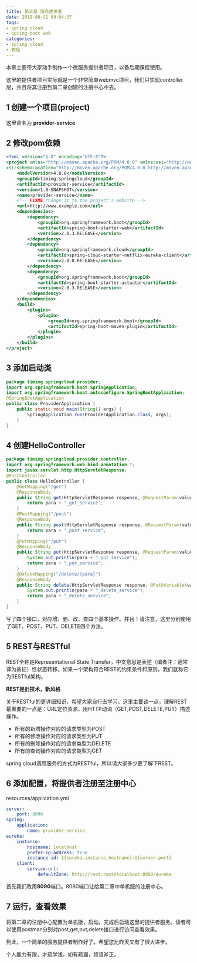 ```yaml
---
title: 第三章 服务提供者
date: 2019-08-31 09:04:37
tags: 
- spring cloud
- spring boot web
categories:
- spring cloud
- 教程
---
```

本章主要带大家动手制作一个微服务提供者项目，以备后期课程使用。

这里的提供者项目实际就是一个非常简单webmvc项目，我们只实现controller层，并且将其注册到第二章创建的注册中心中去。

## 1 创建一个项目(project)
这里命名为 **provider-service**
## 2 修改pom依赖
``` xml
<?xml version="1.0" encoding="UTF-8"?>
<project xmlns="http://maven.apache.org/POM/4.0.0" xmlns:xsi="http://www.w3.org/2001/XMLSchema-instance"
xsi:schemaLocation="http://maven.apache.org/POM/4.0.0 http://maven.apache.org/xsd/maven-4.0.0.xsd">
    <modelVersion>4.0.0</modelVersion>
    <groupId>timimg.springcloud</groupId>
    <artifactId>provider-service</artifactId>
    <version>1.0-SNAPSHOT</version>
    <name>provider-service</name>
    <!-- FIXME change it to the project's website -->
    <url>http://www.example.com</url>
    <dependencies>
        <dependency>
            <groupId>org.springframework.boot</groupId>
            <artifactId>spring-boot-starter-web</artifactId>
            <version>2.0.3.RELEASE</version>
        </dependency>
        <dependency>
            <groupId>org.springframework.cloud</groupId>
            <artifactId>spring-cloud-starter-netflix-eureka-client</artifactId>
            <version>2.0.0.RELEASE</version>
        </dependency>
        <dependency>
            <groupId>org.springframework.boot</groupId>
            <artifactId>spring-boot-starter-actuator</artifactId>
            <version>2.0.3.RELEASE</version>
        </dependency>
    </dependencies>
    <build>
        <plugins>
            <plugin>
                <groupId>org.springframework.boot</groupId>
                <artifactId>spring-boot-maven-plugin</artifactId>
            </plugin>
        </plugins>
    </build>
</project>
```
## 3 添加启动类
``` java
package timimg.springcloud.provider;
import org.springframework.boot.SpringApplication;
import org.springframework.boot.autoconfigure.SpringBootApplication;
@SpringBootApplication
public class ProviderApplication {
    public static void main(String[] args) {
        SpringApplication.run(ProviderApplication.class, args);
    }
}
```

## 4 创建HelloController
``` java
package timimg.springcloud.provider.controller;
import org.springframework.web.bind.annotation.*;
import javax.servlet.http.HttpServletResponse;
@RestController
public class HelloController {
    @GetMapping("/get")
    @ResponseBody
    public String get(HttpServletResponse response, @RequestParam(value = "para") String para) {
        return para + "_get_service";
    }
    @PostMapping("/post")
    @ResponseBody
    public String post(HttpServletResponse response, @RequestParam(value = "para") String para) {
        return para + "_post_service";
    }
    @PutMapping("/put")
    @ResponseBody
    public String put(HttpServletResponse response, @RequestParam(value = "para") String para) {
        System.out.println(para + "_put_service");
        return para + "_put_service";
    }
    @DeleteMapping("/delete/{para}")
    @ResponseBody
    public String delete(HttpServletResponse response, @PathVariable(value = "para") String para) {
        System.out.println(para + "_delete_service");
        return para + "_delete_service";
    }
}
```
写了四个接口，对应增、删、改、查四个基本操作。并且！请注意，这里分别使用了GET、POST、PUT、DELETE四个方法。

## 5 REST与RESTful

REST全称是Representational State Transfer，中文意思是表述（编者注：通常译为表征）性状态转移。如果一个架构符合REST的约束条件和原则，我们就称它为RESTful架构。

**REST是旧技术，新风格**

关于RESTful的更详细知识，希望大家自行去学习。这里主要谈一点，理解REST最重要的一点是：URL定位资源，用HTTP动词（GET,POST,DELETE,PUT）描述操作。

- 所有的新增操作对应的请求类型为POST
- 所有的修改操作对应的请求类型为PUT
- 所有的删除操作对应的请求类型为DELETE
- 所有的查询操作对应的请求类型为GET


spring cloud调用服务的方式为RESTful，所以请大家多少要了解下REST。

## 6 添加配置，将提供者注册至注册中心
resources/application.yml
``` yml
server:
    port: 8090
spring:
    application:
        name: provider-service
eureka:
    instance:
        hostname: localhost
        prefer-ip-address: true
        instance-id: ${eureka.instance.hostname}:${server.port}
    client:
        service-url:
            defaultZone: http://root:root@localhost:8080/eureka
```
首先我们改用**8090**端口。8080端口让给第二章中单机版的注册中心。

## 7 运行，查看效果

将第二章的注册中心配置为单机版，启动。完成后启动这里的提供者服务。读者可以使用postman分别对post,get,put,delete接口进行访问查看效果。

到此，一个简单的服务提供者制作好了。希望您比昨天又有了很大进步。

个人能力有限，才疏学浅，如有疏漏，烦请斧正。


